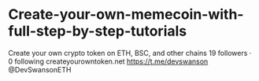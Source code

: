 # Create-your-own-memecoin-with-full-step-by-step-tutorials
Create your own crypto token on ETH, BSC, and other chains  19 followers · 0 following createyourowntoken.net https://t.me/devswanson @DevSwansonETH
